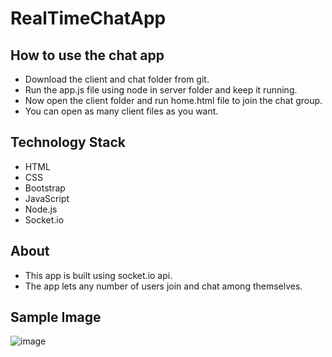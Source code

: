 # RealTimeChatApp

## How to use the chat app
- Download the client and chat folder from git.
- Run the app.js file using node in server folder and keep it running.
- Now open the client folder and run home.html file to join the chat group.
- You can open as many client files as you want.

## Technology Stack
- HTML
- CSS
- Bootstrap
- JavaScript
- Node.js
- Socket.io

## About
- This app is built using socket.io api.
- The app lets any number of users join and chat among themselves.

## Sample Image

![image](https://user-images.githubusercontent.com/65817327/218776956-dd20032d-3777-49e5-9c83-3e97446ae406.jpg)
